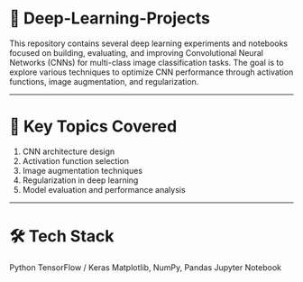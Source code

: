 # 🧠 Deep-Learning-Projects
This repository contains several deep learning experiments and notebooks focused on building, evaluating, and improving Convolutional Neural Networks (CNNs) for multi-class image classification tasks. The goal is to explore various techniques to optimize CNN performance through activation functions, image augmentation, and regularization.

---

# 🚀 Key Topics Covered
1. CNN architecture design
2. Activation function selection
3. Image augmentation techniques
4. Regularization in deep learning
5. Model evaluation and performance analysis

---

# 🛠️ Tech Stack
Python
TensorFlow / Keras
Matplotlib, NumPy, Pandas
Jupyter Notebook
